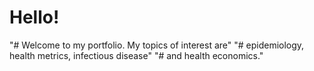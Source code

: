 # Hello!
"# Welcome to my portfolio. My topics of interest are"
"# epidemiology, health metrics, infectious disease"
"# and health economics."

